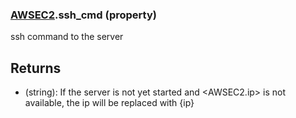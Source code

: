 ### [AWSEC2](AWSEC2.md).ssh_cmd (property)




ssh command to the server

Returns
----------
* (string): If the server is not yet started and &lt;AWSEC2.ip&gt; is not available,
    the ip will be replaced with {ip}

